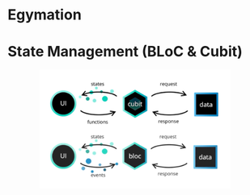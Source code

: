 # Egymation

# State Management (BLoC & Cubit)
<p align="center">
<img src="images/2.png" style="display: block; margin-left: auto; margin-right: auto; width: 75%;"/>
</p>
